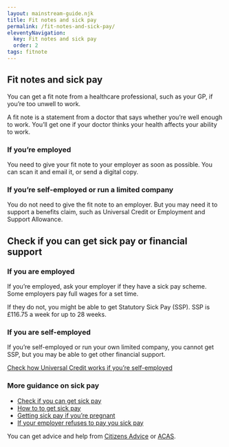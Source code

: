 ```yaml
---
layout: mainstream-guide.njk
title: Fit notes and sick pay
permalink: /fit-notes-and-sick-pay/
eleventyNavigation:
  key: Fit notes and sick pay
  order: 2
tags: fitnote
---
```


## Fit notes and sick pay

You can get a fit note from a healthcare professional, such as your GP, if you’re too unwell to work.

A fit note is a statement from a doctor that says whether you’re well enough to work. You’ll get one if your doctor thinks your health affects your ability to work.

### If you’re employed

You need to give your fit note to your employer as soon as possible. You can scan it and email it, or send a digital copy.

### If you’re self-employed or run a limited company

You do not need to give the fit note to an employer. But you may need it to support a benefits claim, such as Universal Credit or Employment and Support Allowance.

## Check if you can get sick pay or financial support

### If you are employed

If you’re employed, ask your employer if they have a sick pay scheme. Some employers pay full wages for a set time.

If they do not, you might be able to get Statutory Sick Pay (SSP). SSP is £116.75 a week for up to 28 weeks.

### If you are self-employed

If you’re self-employed or run your own limited company, you cannot get SSP, but you may be able to get other financial support.

[Check how Universal Credit works if you’re self-employed](https://gov.uk/self-employment-and-universal-credit/)

### More guidance on sick pay

- [Check if you can get sick pay](https://citizensadvice.org.uk/work/sick-leave-and-sick-pay/check-if-you-can-get-sick-pay/)
- [How to to get sick pay](https://citizensadvice.org.uk/work/sick-leave-and-sick-pay/how-to-get-sick-pay/)
- [Getting sick pay if you’re pregnant](https://citizensadvice.org.uk/work/sick-leave-and-sick-pay/getting-sick-pay-when-youre-pregnant/)
- [If your employer refuses to pay you sick pay](https://citizensadvice.org.uk/work/sick-leave-and-sick-pay/if-your-employer-refuses-to-pay-you-sick-pay/)

You can get advice and help from [Citizens Advice](https://citizensadvice.org.uk/) or [ACAS](https://acas.org.uk/).

